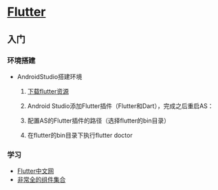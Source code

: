 # [Flutter](https://flutterchina.club/setup-windows/ )

## 入门

### 环境搭建

+ AndroidStudio搭建环境

  1. [下载flutter资源](https://flutter.dev/docs/development/tools/sdk/releases#windows)

  2. Android Studio添加Flutter插件（Flutter和Dart），完成之后重启AS：

  3. 配置AS的Flutter插件的路径（选择flutter的bin目录）

  4. 在flutter的bin目录下执行flutter doctor

### 学习

+ [Flutter中文网](https://flutterchina.club/)
+ [非常全的组件集合](https://github.com/toly1994328/FlutterUnit)

